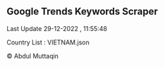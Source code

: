 

## Google Trends Keywords Scraper 
 
Last Update 29-12-2022 , 11:55:48

Country List :
VIETNAM.json



© Abdul Muttaqin 
